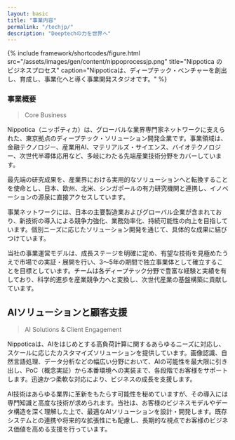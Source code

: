 ```yaml
---
layout: basic
title: "事業内容"
permalink: "/techjp/"
description: "Deeptechの力を世界へ"
---
```





{% include framework/shortcodes/figure.html src="/assets/images/gen/content/nippoprocessjp.png" title="Nippotica のビジネスプロセス" caption="Nippoticaは、ディープテック・ベンチャーを創出し、育成し、事業化へと導く事業開発スタジオです。" %}


### 事業概要

> Core Business

Nippotica（ニッポティカ）は、グローバルな業界専門家ネットワークに支えられた、東京拠点のディープテック・ソリューション開発企業です。事業領域は、金融テクノロジー、産業用AI、マテリアルズ・サイエンス、バイオテクノロジー、次世代半導体応用など、多岐にわたる先端産業技術分野をカバーしています。

最先端の研究成果を、産業界における実用的なソリューションへと転換することを使命とし、日本、欧州、北米、シンガポールの有力研究機関と連携し、イノベーションの源泉に直接アクセスしています。

事業ネットワークには、日本の主要製造業およびグローバル企業が含まれており、新技術の導入による競争力強化、業務効率化、持続可能性の向上を目指しています。個別ニーズに応じたソリューション開発を通じて、具体的な成果に結びつけています。

当社の事業運営モデルは、成長ステージを明確に定め、有望な技術を見極めたうえで市場での実証・展開を行い、3〜5年の期間で独立事業体として確立することを目標としています。チームは各ディープテック分野で豊富な経験と実績を有しており、科学的進歩を産業競争力へと変換し、次世代産業の基盤構築に貢献しています。


## AIソリューションと顧客支援

> AI Solutions & Client Engagement

Nippoticaは、AIをはじめとする高負荷計算に関するあらゆるニーズに対応し、スケールに応じたカスタマイズソリューションを提供しています。画像認識、自然言語処理、データ分析などの幅広い分野において、AIの可能性を最大限に引き出し、PoC（概念実証）から本番環境への実装まで、各段階でお客様をサポートします。迅速かつ柔軟な対応により、ビジネスの成長を支援します。

AI技術はあらゆる業界に革新をもたらす可能性を秘めていますが、その導入には専門知識と高度な技術が求められます。当社は、お客様のビジネスモデルやデータ構造を深く理解した上で、最適なAIソリューションを設計・開発します。既存システムとの連携や将来的な拡張性にも配慮し、長期的な視点でお客様のビジネス価値を高める支援を行っています。


